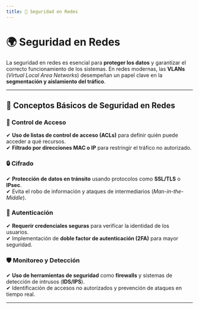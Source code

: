 ```yaml
---
title: 📌 Seguridad en Redes
---
```


# 🌍 Seguridad en Redes 

La seguridad en redes es esencial para **proteger los datos** y garantizar el correcto funcionamiento de los sistemas. En redes modernas, las **VLANs** (*Virtual Local Area Networks*) desempeñan un papel clave en la **segmentación y aislamiento del tráfico**.

---


## 🔐 Conceptos Básicos de Seguridad en Redes

### 🔑 Control de Acceso
✔ **Uso de listas de control de acceso (ACLs)** para definir quién puede acceder a qué recursos.  
✔ **Filtrado por direcciones MAC o IP** para restringir el tráfico no autorizado.  


### 🔒 Cifrado
✔ **Protección de datos en tránsito** usando protocolos como **SSL/TLS** o **IPsec**.  
✔ Evita el robo de información y ataques de intermediarios (*Man-in-the-Middle*).  


### 👤 Autenticación
✔ **Requerir credenciales seguras** para verificar la identidad de los usuarios.  
✔ Implementación de **doble factor de autenticación (2FA)** para mayor seguridad.  


### 🛡️ Monitoreo y Detección
✔ **Uso de herramientas de seguridad** como **firewalls** y sistemas de detección de intrusos (**IDS/IPS**).  
✔ Identificación de accesos no autorizados y prevención de ataques en tiempo real.  

---
